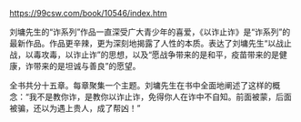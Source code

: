 https://99csw.com/book/10546/index.htm

刘墉先生的“诈系列”作品一直深受广大青少年的喜爱，《以诈止诈》是“诈系列”的最新作品。作品更辛辣，更为深刻地揭露了人性的本质。表达了刘墉先生“以战止战，以毒攻毒，以诈止诈”的思想，以及“愿战争带来的是和平，疫苗带来的是健康，诈带来的是坦诚与善良”的愿望。

全书共分十五章。每章聚集一个主题。刘墉先生在书中全面地阐述了这样的概念：“我不是教你诈，是教你以诈止诈，免得你人在诈中不自知。前面被蒙，后面被骗，还以为遇上贵人，成了帮凶！”